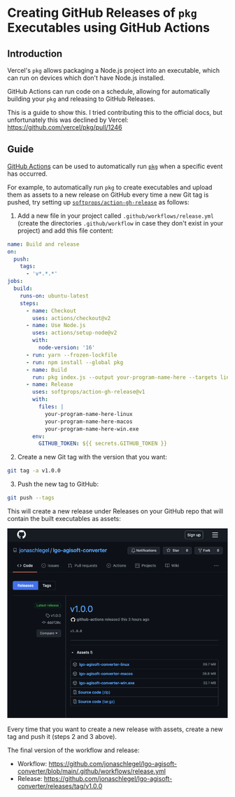 # Creating GitHub Releases of `pkg` Executables using GitHub Actions

## Introduction

Vercel's `pkg` allows packaging a Node.js project into an executable, which can run on devices which don't have Node.js installed.

GitHub Actions can run code on a schedule, allowing for automatically building your `pkg` and releasing to GitHub Releases.

This is a guide to show this. I tried contributing this to the official docs, but unfortunately this was declined by Vercel: https://github.com/vercel/pkg/pull/1246

## Guide

[GitHub Actions](https://docs.github.com/en/actions) can be used to automatically run [`pkg`](https://github.com/vercel/pkg) when a specific event has occurred.

For example, to automatically run `pkg` to create executables and upload them as assets to a new release on GitHub every time a new Git tag is pushed, try setting up [`softprops/action-gh-release`](https://github.com/softprops/action-gh-release) as follows:

1. Add a new file in your project called `.github/workflows/release.yml` (create the directories `.github/workflow` in case they don't exist in your project) and add this file content:

```yaml
name: Build and release
on:
  push:
    tags:
      - 'v*.*.*'
jobs:
  build:
    runs-on: ubuntu-latest
    steps:
      - name: Checkout
        uses: actions/checkout@v2
      - name: Use Node.js
        uses: actions/setup-node@v2
        with:
          node-version: '16'
      - run: yarn --frozen-lockfile
      - run: npm install --global pkg
      - name: Build
        run: pkg index.js --output your-program-name-here --targets linux,macos,win
      - name: Release
        uses: softprops/action-gh-release@v1
        with:
          files: |
            your-program-name-here-linux
            your-program-name-here-macos
            your-program-name-here-win.exe
        env:
          GITHUB_TOKEN: ${{ secrets.GITHUB_TOKEN }}
```

2. Create a new Git tag with the version that you want:

```bash
git tag -a v1.0.0
```

3. Push the new tag to GitHub:

```bash
git push --tags
```

This will create a new release under Releases on your GitHub repo that will contain the built executables as assets:

![Releases page on GitHub repo showing release with assets](https://github.com/karlhorky/vercel-pkg-github-actions-release/raw/main/github-release-v1.png)

Every time that you want to create a new release with assets, create a new tag and push it (steps 2 and 3 above).

The final version of the workflow and release:

- Workflow: https://github.com/jonaschlegel/lgo-agisoft-converter/blob/main/.github/workflows/release.yml
- Release: https://github.com/jonaschlegel/lgo-agisoft-converter/releases/tag/v1.0.0
